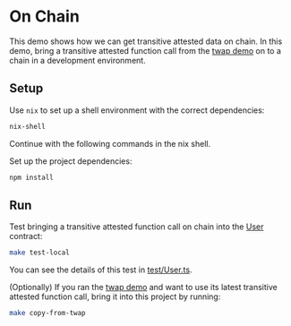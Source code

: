 # On Chain

This demo shows how we can get transitive attested data on chain. In this demo,
bring a transitive attested function call from the [twap demo](../twap)
on to a chain in a development environment.

## Setup

Use `nix` to set up a shell environment with the correct dependencies:

```bash
nix-shell
```

Continue with the following commands in the nix shell.

Set up the project dependencies:

```bash
npm install
```

## Run

Test bringing a transitive attested function call on chain into the
[User](contracts/User.sol) contract:

```bash
make test-local
```

You can see the details of this test in [test/User.ts](test/User.ts).

(Optionally) If you ran the [twap demo](../twap) and want to use its
latest transitive attested function call, bring it into this project by
running:

```bash
make copy-from-twap
```
